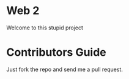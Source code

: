 Web 2
======
Welcome to this stupid project

Contributors Guide
=======

Just fork the repo and send me a pull request.
